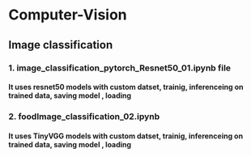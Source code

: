 # Computer-Vision
## Image classification
### 1. image_classification_pytorch_Resnet50_01.ipynb file
#### It uses resnet50 models with custom datset, trainig, inferenceing on trained data, saving model , loading

### 2. foodImage_classification_02.ipynb

#### It uses TinyVGG models with custom datset, trainig, inferenceing on trained data, saving model , loading
